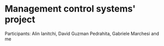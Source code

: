 # Management control systems' project

Participants: Alin Ianitchi, David Guzman Pedrahita, Gabriele Marchesi and me
